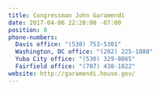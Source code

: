 ```yaml
---
title: Congressman John Garamendi
date: 2017-04-06 22:28:00 -07:00
position: 0
phone-numbers:
  Davis office: "(530) 753-5301"
  Washington, DC office: "(202) 225-1880"
  Yuba City office: "(530) 329-8865"
  Fairfield office: "(707) 438-1822"
website: http://garamendi.house.gov/
---
```


